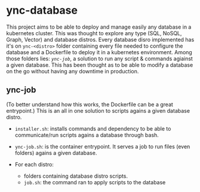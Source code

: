 # ync-database

This project aims to be able to deploy and manage easily any database in a kubernetes cluster. This was thought to explore any type (SQL, NoSQL, Graph, Vector) and database distros. Every database disro implemented has it's on `ync-<distro>` folder containing every file needed to configure the database and a Dockerfile to deploy it in a kubernetes environment. Among those folders lies: *`ync-job`*, a solution to run any script & commands agiainst a given database. This has been thought as to be able to modify a database on the go without having any downtime in production.

## ync-job

(To better understand how this works, the Dockerfile can be a great entrypoint.)
This is an all in one solution to scripts agains a given database distro.

- `installer.sh`: installs commands and dependency to be able to communicate/run scripts agains a database through bash.

- `ync-job.sh`: is the container entrypoint. It serves a job to run files (even folders) agains a given database.

- For each distro:
    - folders containing database distro scripts.
    - `job.sh`: the command ran to apply scripts to the database